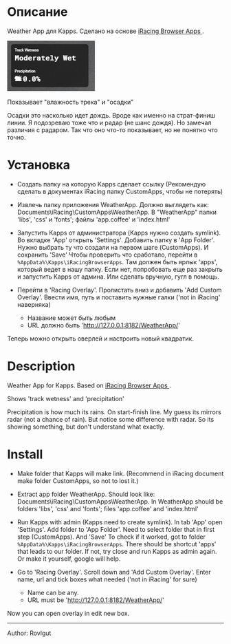 # Описание

Weather App для Kapps. Сделано на основе [iRacing Browser Apps ](https://ir-apps.kutu.ru/).

![preview](img/image.png)

Показывает "влажность трека" и "осадки"

Осадки это насколько идет дождь. Вроде как именно на страт-финиш линии. Я подозреваю тоже что и радар (не шанс дождя). Но замечал различия с радаром. Так что оно что-то показывает, но не понятно что точно.

# Установка

- Создать папку на которую Kapps сделает ссылку
(Рекомендую сделать в документах iRacing папку CustomApps, чтобы не потерять)

- Извлечь папку приложения WeatherApp.
    Должно выглядеть как: Documents\iRacing\CustomApps\WeatherApp. В "WeatherApp" папки 'libs', 'css' и 'fonts'; файлы 'app.coffee' и 'index.html'

- Запустить Kapps от администратора (Kapps нужно создать symlink). Во вкладке 'App' открыть 'Settings'. Добавить папку в 'App Folder'. Нужно выбрать ту что создали на первом шаге (CustomApps). И сохранить 'Save'
    Чтобы проверить что сработало, перейти в `%AppData%\Kapps\iRacingBrowserApps`. Там должен быть ярлык 'apps', который ведет в нашу папку. Если нет, попробовать еще раз закрыть и запустить Kapps от админа. Или сделать вручную, гугл в помощь.

- Перейти в 'Racing Overlay'. Пролистать вниз и добавить 'Add Custom Overlay'. Ввести имя, путь и поставить нужные галки ('not in iRacing' наверняка)
    - Название может быть любым
    - URL должно быть 'http://127.0.0.1:8182/WeatherApp/'

Теперь можно открыть оверлей и настроить новый квадратик.


# Description

Weather App for Kapps. Based on [iRacing Browser Apps ](https://ir-apps.kutu.ru/).

Shows 'track wetness' and 'precipitation'

Precipitation is how much its rains. On start-finish line. My guess its mirrors radar (not a chance of rain). But notice some difference with radar. So its showing something, but don't understand what exactly.

# Install

- Make folder that Kapps will make link.
(Recommend in iRacing document make folder CustomApps, so not to lost it.)

- Extract app folder WeatherApp.
    Should look like: Documents\iRacing\CustomApps\WeatherApp. In WeatherApp should be folders 'libs', 'css' and 'fonts'; files 'app.coffee' and 'index.html'
    
- Run Kapps with admin (Kapps need to create symlink). In tab 'App' open 'Settings'. Add folder to 'App Folder'. Need to select folder that in first step (CustomApps). And 'Save'
    To check if it worked, got to folder `%AppData%\Kapps\iRacingBrowserApps`. There should be shortcut 'apps' that leads to our folder. If not, try close and run Kapps as admin again. Or make it yourself, google will help.

- Go to 'Racing Overlay'. Scroll down and 'Add Custom Overlay'. Enter name, url and tick boxes what needed ('not in iRacing' for sure)
    - Name can be any.
    - URL must be 'http://127.0.0.1:8182/WeatherApp/'

Now you can open overlay in edit new box.

--------
Author: Rovlgut